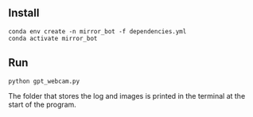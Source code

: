 ## Install
```
conda env create -n mirror_bot -f dependencies.yml
conda activate mirror_bot
```

## Run
```
python gpt_webcam.py
```
The folder that stores the log and images is printed in the terminal at the start of the program.